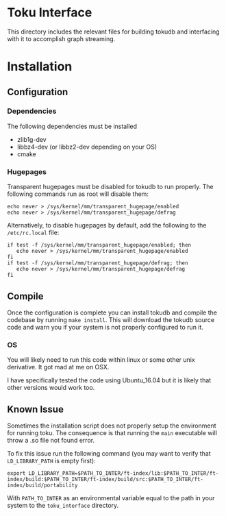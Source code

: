 # Toku Interface
This directory includes the relevant files for building tokudb and interfacing with it to accomplish graph streaming.

# Installation

## Configuration
### Dependencies
The following dependencies must be installed
- zlib1g-dev 
- libbz4-dev (or libbz2-dev depending on your OS)
- cmake

### Hugepages
Transparent hugepages must be disabled for tokudb to run properly. The following commands run as root will disable them:
```
echo never > /sys/kernel/mm/transparent_hugepage/enabled
echo never > /sys/kernel/mm/transparent_hugepage/defrag
```

Alternatively, to disable hugepages by default, add the following to the `/etc/rc.local` file:
```
if test -f /sys/kernel/mm/transparent_hugepage/enabled; then
   echo never > /sys/kernel/mm/transparent_hugepage/enabled
fi
if test -f /sys/kernel/mm/transparent_hugepage/defrag; then
   echo never > /sys/kernel/mm/transparent_hugepage/defrag
fi
```

## Compile
Once the configuration is complete you can install tokudb and compile the codebase by running `make install`. This will download the tokudb source code and warn you if your system is not properly configured to run it.

### OS
You will likely need to run this code within linux or some other unix derivative. It got mad at me on OSX.

I have specifically tested the code using Ubuntu_16.04 but it is likely that other versions would work too.

## Known Issue
Sometimes the installation script does not properly setup the environment for running toku. The consequence is that running the `main` executable will throw a .so file not found error.

To fix this issue run the following command (you may want to verify that `LD_LIBRARY_PATH` is empty first):
```
export LD_LIBRARY_PATH=$PATH_TO_INTER/ft-index/lib:$PATH_TO_INTER/ft-index/build:$PATH_TO_INTER/ft-index/build/src:$PATH_TO_INTER/ft-index/build/portability
```
With `PATH_TO_INTER` as an environmental variable equal to the path in your system to the `toku_interface` directory.
